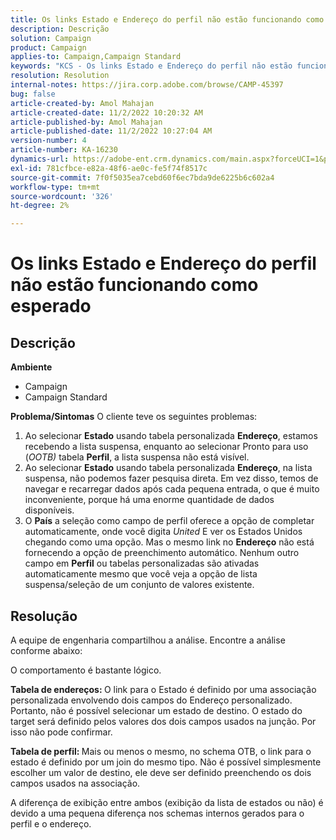 ```yaml
---
title: Os links Estado e Endereço do perfil não estão funcionando como esperado
description: Descrição
solution: Campaign
product: Campaign
applies-to: Campaign,Campaign Standard
keywords: "KCS - Os links Estado e Endereço do perfil não estão funcionando como esperado "
resolution: Resolution
internal-notes: https://jira.corp.adobe.com/browse/CAMP-45397
bug: false
article-created-by: Amol Mahajan
article-created-date: 11/2/2022 10:20:32 AM
article-published-by: Amol Mahajan
article-published-date: 11/2/2022 10:27:04 AM
version-number: 4
article-number: KA-16230
dynamics-url: https://adobe-ent.crm.dynamics.com/main.aspx?forceUCI=1&pagetype=entityrecord&etn=knowledgearticle&id=941642f7-975a-ed11-9561-6045bd006a22
exl-id: 781cfbce-e82a-48f6-ae0c-fe5f74f8517c
source-git-commit: 7f0f5035ea7cebd60f6ec7bda9de6225b6c602a4
workflow-type: tm+mt
source-wordcount: '326'
ht-degree: 2%

---
```


# Os links Estado e Endereço do perfil não estão funcionando como esperado

## Descrição

<b>Ambiente</b>
- Campaign
- Campaign Standard

<b>Problema/Sintomas</b>
O cliente teve os seguintes problemas:

1. Ao selecionar <b>Estado</b> usando tabela personalizada <b>Endereço</b>, estamos recebendo a lista suspensa, enquanto ao selecionar Pronto para uso (*OOTB)* tabela <b>Perfil</b>, a lista suspensa não está visível.
2. Ao selecionar <b>Estado</b> usando tabela personalizada <b>Endereço</b>, na lista suspensa, não podemos fazer pesquisa direta. Em vez disso, temos de navegar e recarregar dados após cada pequena entrada, o que é muito inconveniente, porque há uma enorme quantidade de dados disponíveis.
3. O <b>País</b> a seleção como campo de perfil oferece a opção de completar automaticamente, onde você digita *United* E ver os Estados Unidos chegando como uma opção. Mas o mesmo link no <b>Endereço</b> não está fornecendo a opção de preenchimento automático. Nenhum outro campo em <b>Perfil</b> ou tabelas personalizadas são ativadas automaticamente mesmo que você veja a opção de lista suspensa/seleção de um conjunto de valores existente.



## Resolução


A equipe de engenharia compartilhou a análise. Encontre a análise conforme abaixo:

O comportamento é bastante lógico.

<b>Tabela de endereços: </b>O link para o Estado é definido por uma associação personalizada envolvendo dois campos do Endereço personalizado. Portanto, não é possível selecionar um estado de destino.
O estado do target será definido pelos valores dos dois campos usados na junção. Por isso não pode confirmar.

<b>Tabela de perfil: </b>Mais ou menos o mesmo, no schema OTB, o link para o estado é definido por um join do mesmo tipo. Não é possível simplesmente escolher um valor de destino, ele deve ser definido preenchendo os dois campos usados na associação.

A diferença de exibição entre ambos (exibição da lista de estados ou não) é devido a uma pequena diferença nos schemas internos gerados para o perfil e o endereço.
